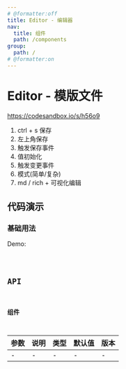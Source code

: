 ```yaml
---
# @formatter:off
title: Editor - 编辑器
nav:
  title: 组件
  path: /components
group:
  path: /
# @formatter:on
---
```


# Editor - 模版文件

https://codesandbox.io/s/h56o9

1. ctrl + s 保存
2. 左上角保存
3. 触发保存事件
4. 值初始化
5. 触发变更事件
6. 模式(简单/复杂)
7. md / rich + 可视化编辑

## 代码演示

### 基础用法

Demo:

<code src="./index.ts"  background="#f0f2f5" />

## API

### 组件

| 参数 | 说明 | 类型 | 默认值 | 版本 |
| ---- | ---- | ---- | ------ | ---- |
| -    | -    | -    | -      | -    |
